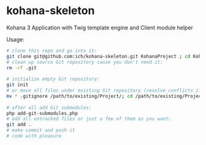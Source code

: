 kohana-skeleton
===============

Kohana 3 Application with Twig template engine and Client module helper

Usage:
```bash
# clone this repo and go into it:
git clone git@github.com:ich/kohana-skeleton.git KohanaProject ; cd KohanaProject
# clean up source Git repository cause you don't need it:
rm -rf .git
  
# initialize empty Git repository:
git init
# or move all files under existing Git repository (resolve conflicts if any apears and don't forget to remove empty clone dir):
mv * .gitignore /path/to/existing/Project/; cd /path/to/existing/Project/
  
# after all add Git submodules:
php add-git-submodules.php
# add all untracked files or just a few of them as you want:
git add .
# make commit and push it
# code with pleasure
```
